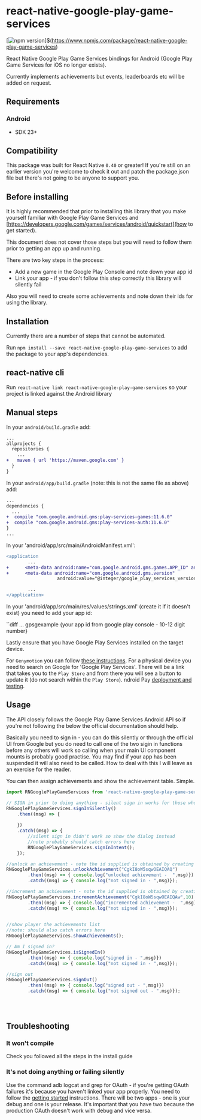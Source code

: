 # react-native-google-play-game-services

[![npm version](https://img.shields.io/npm/v/react-native-google-play-game-services.svg?style=flat-square)]$(https://www.npmjs.com/package/react-native-google-play-game-services)

React Native Google Play Game Services bindings for Android (Google Play Game Services for iOS no longer exists).

Currently implements achievements but events, leaderboards etc will be added on request.

## Requirements

### Android

* SDK 23+

## Compatibility

This package was built for React Native `0.40` or greater! If you're still on an earlier version you're welcome to check it out and patch the package.json file but there's not going to be anyone to support you.

## Before installing

It is highly recommended that prior to installing this library that you make yourself familiar with Google Play Game Services and [https://developers.google.com/games/services/android/quickstart](how to get started). 

This document does not cover those steps but you will need to follow them prior to getting an app up and running.

There are two key steps in the process:
- Add a new game in the Google Play Console and note down your app id
- Link your app - if you don't follow this step correctly this library will silently fail

Also you will need to create some achievements and note down their ids for using the library.

## Installation

Currently there are a number of steps that cannot be automated.

Run `npm install --save react-native-google-play-game-services` to add the package to your app's dependencies.

## react-native cli

Run `react-native link react-native-google-play-game-services` so your project is linked against the Android library

## Manual steps

In your `android/build.gradle` add:

```diff
...
allprojects {
  repositories {
    ...
+   maven { url 'https://maven.google.com' }
  }
}
```

In your `android/app/build.gradle` (note: this is not the same file as above) add:

```diff
...
dependencies {
  ...
+  compile "com.google.android.gms:play-services-games:11.6.0"
+  compile "com.google.android.gms:play-services-auth:11.6.0"
}
...
```

In your 'android/app/src/main/AndroidManifest.xml':

```diff
<application
        ...
+      <meta-data android:name="com.google.android.gms.games.APP_ID" android:value="@string/app_id" />
+      <meta-data android:name="com.google.android.gms.version"
                   android:value="@integer/google_play_services_version"/>

        ...
</application>
```

In your 'android/app/src/main/res/values/strings.xml' (create it if it doesn't exist) you need to add your app id:

``diff
<resources>
    ...
    <string name="app_name">gpsgexample</string>
    <string name="app_id">{your app id from google play console - 10-12 digit number}</string>
</resources>


Lastly ensure that you have Google Play Services installed on the target device.

For `Genymotion` you can follow [these instructions](http://stackoverflow.com/questions/20121883/how-to-install-google-play-services-in-a-genymotion-vm-with-no-drag-and-drop-su/20137324#20137324).
For a physical device you need to search on Google for 'Google Play Services'. There will be a link that takes you to the `Play Store` and from there you will see a button to update it (do not search within the `Play Store`).
ndroid Pay [deployment and testing](https://developers.google.com/android-pay/deployment).

## Usage

The API closely follows the Google Play Game Services Android API so if you're not following the below the official documentation should help.

Basically you need to sign in - you can do this silently or through the official UI from Google but you do need to call one of the two sigin in functions before any others will work so calling when your main UI component mounts is probably good practise. You may find if your app has been suspended it will also need to be called. How to deal with this I will leave as an exercise for the reader.

You can then assign achievements and show the achievement table. Simple.

```javascript
import RNGooglePlayGameServices from 'react-native-google-play-game-services';

// SIGN in prior to doing anything - silent sign in works for those who are already logged into google play gaming services
RNGooglePlayGameServices.signInSilently()
	.then((msg) => {
		
	})
	.catch((msg) => {
		//silent sign in didn't work so show the dialog instead
		//note probably should catch errors here
		RNGooglePlayGameServices.signInIntent();
	});

//unlock an achievement - note the id supplied is obtained by creating a new achievement in the play console
RNGooglePlayGameServices.unlockAchievement("CgkI8oW5sqwOEAIQAQ")
        .then((msg) => { console.log("unlocked achievement -  ",msg)})
        .catch((msg) => { console.log("not signed in - ",msg)});

//increment an achievement - note the id supplied is obtained by creating a new achievement in the play console
RNGooglePlayGameServices.incrementAchievement("CgkI8oW5sqwOEAIQAw",10)
        .then((msg) => { console.log("incremented achievement -  ",msg)})
		.catch((msg) => { console.log("not signed in - ",msg)});
		

//show player the achievements list 
//note: should also catch errors here
RNGooglePlayGameServices.showAchievements();		

// Am I signed in?
RNGooglePlayGameServices.isSignedIn()
        .then((msg) => { console.log("signed in - ",msg)})
        .catch((msg) => { console.log("not signed in - ",msg)});

//sign out 
RNGooglePlayGameServices.signOut()
        .then((msg) => { console.log("signed out - ",msg)})
		.catch((msg) => { console.log("not signed out - ",msg)});
		

		
```


## Troubleshooting

### It won't compile

Check you followed all the steps in the install guide

### It's not doing anything or failing silently

Use the command adb logcat and grep for OAuth - if you're getting OAuth failures it's because you haven't linked your app properly. You need to follow the [getting started](https://developers.google.com/games/services/android/quickstart) instructions. There will be two apps - one is your debug and one is your release. It's important that you have two because the production OAuth doesn't work with debug and vice versa.


  
